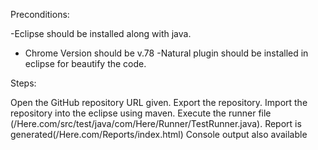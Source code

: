 Preconditions:


-Eclipse should be installed along with java.
- Chrome Version should be v.78
-Natural plugin should be installed in eclipse for beautify the code.

Steps:

Open the GitHub repository URL given.
Export the repository.
Import the repository into the eclipse using maven.
Execute the runner file (/Here.com/src/test/java/com/Here/Runner/TestRunner.java).
Report is generated(/Here.com/Reports/index.html)
Console output also available

